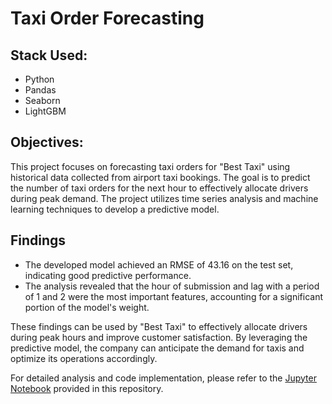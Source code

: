 # Taxi Order Forecasting

## Stack Used:

- Python
- Pandas
- Seaborn
- LightGBM

## Objectives:

This project focuses on forecasting taxi orders for "Best Taxi" using historical data collected from airport taxi bookings. The goal is to predict the number of taxi orders for the next hour to effectively allocate drivers during peak demand. The project utilizes time series analysis and machine learning techniques to develop a predictive model.

## Findings

- The developed model achieved an RMSE of 43.16 on the test set, indicating good predictive performance. 
- The analysis revealed that the hour of submission and lag with a period of 1 and 2 were the most important features, accounting for a significant portion of the model's weight.

These findings can be used by "Best Taxi" to effectively allocate drivers during peak hours and improve customer satisfaction. By leveraging the predictive model, the company can anticipate the demand for taxis and optimize its operations accordingly.

For detailed analysis and code implementation, please refer to the [Jupyter Notebook](https://github.com/Shurgalivan/Portfolio/blob/main/Taxi%20Order%20Forecasting/orders_taxi_prediction.ipynb) provided in this repository.
